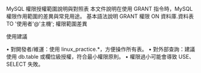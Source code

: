 MySQL 權限授權範圍說明與對照表
本文件說明在使用 GRANT 指令時，MySQL 權限作用範圍的差異與常見用途。
基本語法說明
GRANT 權限 ON 資料庫.資料表 TO '使用者'@'主機';
權限範圍差異

使用建議

• 對開發者/維運：使用 linux\_practice.*，方便操作所有表。
• 對外部查詢：建議使用 db.table 或欄位級授權，符合最小權限原則。
• 權限過小可能會導致 USE、SELECT 失敗。
